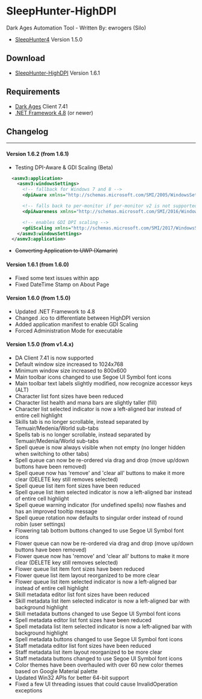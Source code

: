 # SleepHunter-HighDPI
Dark Ages Automation Tool - Written By: ewrogers (Silo)
- [SleepHunter4](https://github.com/ewrogers/SleepHunter4) Version 1.5.0

## Download
- [SleepHunter-HighDPI](https://www.thebucknetwork.com/Content/ZGameBuilds/SleepHunter.exe) Version 1.6.1

## Requirements
- [Dark Ages](http://www.darkages.com) Client 7.41
- [.NET Framework 4.8](https://dotnet.microsoft.com/download/dotnet-framework/thank-you/net48-web-installer) (or newer)

## Changelog
-----------------
#### Version 1.6.2 (from 1.6.1)
- Testing DPI-Aware & GDI Scaling (Beta)
```XML
  <asmv3:application>
    <asmv3:windowsSettings>
      <!-- fallback for Windows 7 and 8 -->
      <dpiAware xmlns="http://schemas.microsoft.com/SMI/2005/WindowsSettings">true/pm</dpiAware>

      <!-- falls back to per-monitor if per-monitor v2 is not supported -->
      <dpiAwareness xmlns="http://schemas.microsoft.com/SMI/2016/WindowsSettings">permonitorv2,permonitor</dpiAwareness>

      <!-- enables GDI DPI scaling -->
      <gdiScaling xmlns="http://schemas.microsoft.com/SMI/2017/WindowsSettings">true</gdiScaling>
    </asmv3:windowsSettings>
  </asmv3:application>
```
- ~~Converting Application to UWP (Xamarin)~~

#### Version 1.6.1 (from 1.6.0)
- Fixed some text issues within app
- Fixed DateTime Stamp on About Page

#### Version 1.6.0 (from 1.5.0)
- Updated .NET Framework to 4.8
- Changed .ico to differentiate between HighDPI version
- Added application manifest to enable GDI Scaling
- Forced Administration Mode for executable

#### Version 1.5.0 (from v1.4.x)
- DA Client 7.41 is now supported
- Default window size increased to 1024x768
- Minimum window size increased to 800x600
- Main toolbar icons changed to use Segoe UI Symbol font icons
- Main toolbar text labels slightly modified, now recognize accessor keys (ALT)
- Character list font sizes have been reduced
- Character list health and mana bars are slightly taller (fill)
- Character list selected indicator is now a left-aligned bar instead of entire cell highlight
- Skills tab is no longer scrollable, instead separated by Temuair/Medenia/World sub-tabs
- Spells tab is no longer scrollable, instead separated by Temuair/Medenia/World sub-tabs
- Spell queue is now always visible when not empty (no longer hidden when switching to other tabs)
- Spell queue can now be re-ordered via drag and drop (move up/down buttons have been removed)
- Spell queue now has 'remove' and 'clear all' buttons to make it more clear (DELETE key still removes selected)
- Spell queue list item font sizes have been reduced
- Spell queue list item selected indicator is now a left-aligned bar instead of entire cell highlight
- Spell queue warning indicator (for undefined spells) now flashes and has an improved tooltip message
- Spell queue rotation now defaults to singular order instead of round robin (user settings)
- Flowering tab bottom buttons changed to use Segoe UI Symbol font icons
- Flower queue can now be re-ordered via drag and drop (move up/down buttons have been removed)
- Flower queue now has 'remove' and 'clear all' buttons to make it more clear (DELETE key still removes selected)
- Flower queue list item font sizes have been reduced
- Flower queue list item layout reorganized to be more clear
- Flower queue list item selected indicator is now a left-aligned bar instead of entire cell highlight 
- Skill metadata editor list font sizes have been reduced
- Skill metadata list item selected indicator is now a left-aligned bar with background highlight
- Skill metadata buttons changed to use Segoe UI Symbol font icons
- Spell metadata editor list font sizes have been reduced
- Spell metadata list item selected indicator is now a left-aligned bar with background highlight
- Spell metadata buttons changed to use Segoe UI Symbol font icons
- Staff metadata editor list font sizes have been reduced
- Staff metadata list item layout reorganized to be more clear
- Staff metadata buttons changed to use Segoe UI Symbol font icons
- Color themes have been overhauled with over 60 new color themes based on Google Material palette
- Updated Win32 APIs for better 64-bit support
- Fixed a few UI threading issues that could cause InvalidOperation exceptions
